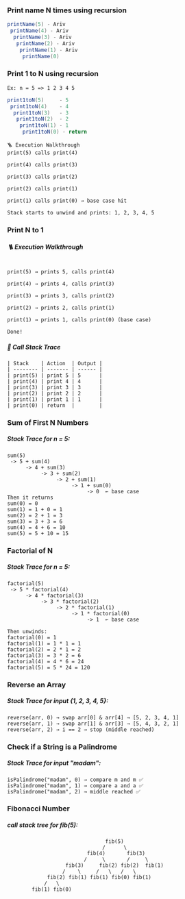 ### Print name N times using recursion

```java
printName(5) - Ariv
 printName(4) - Ariv
  printName(3) - Ariv
   printName(2) - Ariv
    printName(1) - Ariv
     printName(0)
```
### Print 1 to N using recursion
```
Ex: n = 5 => 1 2 3 4 5
```
```java
print1toN(5)     - 5
 print1toN(4)    - 4
  print1toN(3)   - 3
   print1toN(2)  - 2 
    print1toN(1) - 1
     print1toN(0) - return
```
```
🪜 Execution Walkthrough
print(5) calls print(4)

print(4) calls print(3)

print(3) calls print(2)

print(2) calls print(1)

print(1) calls print(0) → base case hit

Stack starts to unwind and prints: 1, 2, 3, 4, 5
```

### Print N to 1

##### 🪜 Execution Walkthrough

```

print(5) → prints 5, calls print(4)

print(4) → prints 4, calls print(3)

print(3) → prints 3, calls print(2)

print(2) → prints 2, calls print(1)

print(1) → prints 1, calls print(0) (base case)

Done!
```
##### 🔁 Call Stack Trace
```
| Stack    | Action  | Output |
| -------- | ------- | ------ |
| print(5) | print 5 | 5      |
| print(4) | print 4 | 4      |
| print(3) | print 3 | 3      |
| print(2) | print 2 | 2      |
| print(1) | print 1 | 1      |
| print(0) | return  |        |
```
### Sum of First N Numbers

##### Stack Trace for n = 5:
```
sum(5)
 -> 5 + sum(4)
      -> 4 + sum(3)
           -> 3 + sum(2)
                -> 2 + sum(1)
                     -> 1 + sum(0)
                          -> 0  ← base case
Then it returns
sum(0) = 0
sum(1) = 1 + 0 = 1
sum(2) = 2 + 1 = 3
sum(3) = 3 + 3 = 6
sum(4) = 4 + 6 = 10
sum(5) = 5 + 10 = 15

```
### Factorial of N

##### Stack Trace for n = 5:
```
factorial(5)
 -> 5 * factorial(4)
      -> 4 * factorial(3)
           -> 3 * factorial(2)
                -> 2 * factorial(1)
                     -> 1 * factorial(0)
                          -> 1  ← base case

Then unwinds:
factorial(0) = 1
factorial(1) = 1 * 1 = 1
factorial(2) = 2 * 1 = 2
factorial(3) = 3 * 2 = 6
factorial(4) = 4 * 6 = 24
factorial(5) = 5 * 24 = 120
```
### Reverse an Array

##### Stack Trace for input {1, 2, 3, 4, 5}:

```
reverse(arr, 0) → swap arr[0] & arr[4] → [5, 2, 3, 4, 1]
reverse(arr, 1) → swap arr[1] & arr[3] → [5, 4, 3, 2, 1]
reverse(arr, 2) → i == 2 → stop (middle reached)
```

### Check if a String is a Palindrome

##### Stack Trace for input "madam":

```
isPalindrome("madam", 0) → compare m and m ✅
isPalindrome("madam", 1) → compare a and a ✅
isPalindrome("madam", 2) → middle reached ✅
```

### Fibonacci Number 

##### call stack tree for fib(5):

```
                                fib(5)
                               /      \
                          fib(4)       fib(3)
                         /     \       /     \
                   fib(3)     fib(2) fib(2)  fib(1)
                  /    \     /   \   /   \
             fib(2) fib(1) fib(1) fib(0) fib(1)
            /   \
        fib(1) fib(0)
```

